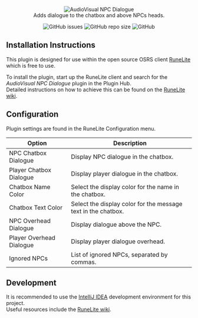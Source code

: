 <div style="text-align:center; margin-top:10px;">
  <div style="margin-bottom:-15px">    
    <img src="https://github.com/NODDZY/audiovisual-npc-dialogue/assets/40918636/feabbc76-77c6-4c26-9a94-52aac8402b4c" alt="AudioVisual NPC Dialogue">
  </div>

  <p>Adds dialogue to the chatbox and above NPCs heads.</p>

  <img alt="GitHub issues" src="https://img.shields.io/github/issues-raw/NODDZY/audiovisual-npc-dialogue">
  <img alt="GitHub repo size" src="https://img.shields.io/github/repo-size/NODDZY/audiovisual-npc-dialogue">
  <img alt="GitHub" src="https://img.shields.io/github/license/NODDZY/audiovisual-npc-dialogue">
</div>

## Installation Instructions
This plugin is designed for use within the open source OSRS client [RuneLite](https://runelite.net/) which is free to use.

To install the plugin, start up the RuneLite client and search for the *AudioVisual NPC Dialogue* plugin in the Plugin Hub.\
Detailed instructions on how to achieve this can be found on the [RuneLite wiki](https://github.com/runelite/runelite/wiki/Information-about-the-Plugin-Hub).

## Configuration
Plugin settings are found in the RuneLite Configuration menu.

| Option                   | Description                                                   |
|--------------------------|---------------------------------------------------------------|
| NPC Chatbox Dialogue     | Display NPC dialogue in the chatbox.                          |
| Player Chatbox Dialogue  | Display player dialogue in the chatbox.                       |
| Chatbox Name Color       | Select the display color for the name in the chatbox.         |
| Chatbox Text Color       | Select the display color for the message text in the chatbox. |
| NPC Overhead Dialogue    | Display dialogue above the NPC.                               |
| Player Overhead Dialogue | Display player dialogue overhead.                             |
| Ignored NPCs             | List of ignored NPCs, separated by commas.                    |

## Development
It is recommended to use the [IntelliJ IDEA](https://www.jetbrains.com/idea/) development environment for this project.\
Useful resources include the [RuneLite wiki](https://github.com/runelite/runelite/wiki).
